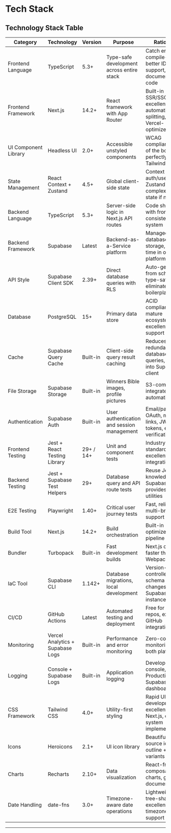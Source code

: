 # Tech Stack

## Technology Stack Table

| Category | Technology | Version | Purpose | Rationale |
|----------|-----------|---------|---------|-----------|
| Frontend Language | TypeScript | 5.3+ | Type-safe development across entire stack | Catch errors at compile-time, better IDE support, self-documenting code |
| Frontend Framework | Next.js | 14.2+ | React framework with App Router | Built-in SSR/SSG, excellent DX, automatic code splitting, Vercel-optimized |
| UI Component Library | Headless UI | 2.0+ | Accessible unstyled components | WCAG compliance out of the box, pairs perfectly with Tailwind |
| State Management | React Context + Zustand | 4.5+ | Global client-side state | Context for auth/user state, Zustand for complex UI state if needed |
| Backend Language | TypeScript | 5.3+ | Server-side logic in Next.js API routes | Code sharing with frontend, consistent type system |
| Backend Framework | Supabase | Latest | Backend-as-a-Service platform | Managed database, auth, storage, real-time in one platform |
| API Style | Supabase Client SDK | 2.39+ | Direct database queries with RLS | Auto-generated from schema, type-safe, eliminates REST boilerplate |
| Database | PostgreSQL | 15+ | Primary data store | ACID compliance, mature ecosystem, excellent JSON support |
| Cache | Supabase Query Cache | Built-in | Client-side query result caching | Reduces redundant database queries, built into Supabase client |
| File Storage | Supabase Storage | Built-in | Winners Bible images, profile pictures | S3-compatible, integrated auth, automatic CDN |
| Authentication | Supabase Auth | Built-in | User authentication and session management | Email/password, OAuth, magic links, JWT tokens, email verification |
| Frontend Testing | Jest + React Testing Library | 29+ / 14+ | Unit and component tests | Industry standard, excellent React integration |
| Backend Testing | Jest + Supabase Test Helpers | 29+ | Database query and API route tests | Reuse Jest knowledge, Supabase provides test utilities |
| E2E Testing | Playwright | 1.40+ | Critical user journey tests | Fast, reliable, multi-browser support |
| Build Tool | Next.js | 14.2+ | Build orchestration | Built-in optimized build pipeline |
| Bundler | Turbopack | Built-in | Fast development builds | Next.js default, faster than Webpack |
| IaC Tool | Supabase CLI | 1.142+ | Database migrations, local development | Version-controlled schema changes, local Supabase instance |
| CI/CD | GitHub Actions | Latest | Automated testing and deployment | Free for public repos, excellent GitHub integration |
| Monitoring | Vercel Analytics + Supabase Logs | Built-in | Performance and error monitoring | Zero-config monitoring for both platforms |
| Logging | Console + Supabase Logs | Built-in | Application logging | Development: console, Production: Supabase dashboard |
| CSS Framework | Tailwind CSS | 4.0+ | Utility-first styling | Rapid UI development, excellent with Next.js, design system implementation |
| Icons | Heroicons | 2.1+ | UI icon library | Beautiful open-source icons, outline + solid variants |
| Charts | Recharts | 2.10+ | Data visualization | React-friendly, composable charts, good documentation |
| Date Handling | date-fns | 3.0+ | Timezone-aware date operations | Lightweight, tree-shakable, excellent timezone support |

---
